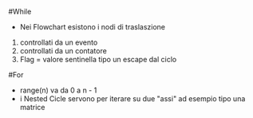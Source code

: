 #While

- Nei Flowchart  esistono i  nodi di traslaszione
1. controllati da un evento
2. controllati da un contatore
3. Flag = valore sentinella tipo un escape dal ciclo 

#For

- range(n) va da 0 a n - 1
- i Nested Cicle servono per iterare su due "assi" ad esempio tipo una matrice
